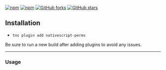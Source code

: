 [![npm](https://img.shields.io/npm/v/nativescript-perms.svg)](https://www.npmjs.com/package/nativescript-perms)
[![npm](https://img.shields.io/npm/dt/nativescript-perms.svg?label=npm%20downloads)](https://www.npmjs.com/package/nativescript-perms)
[![GitHub forks](https://img.shields.io/github/forks/Akylas/nativescript-perms.svg)](https://github.com/Akylas/nativescript-perms/network)
[![GitHub stars](https://img.shields.io/github/stars/Akylas/nativescript-perms.svg)](https://github.com/Akylas/nativescript-perms/stargazers)

## Installation

* `tns plugin add nativescript-perms`

Be sure to run a new build after adding plugins to avoid any issues.

---


### Usage

